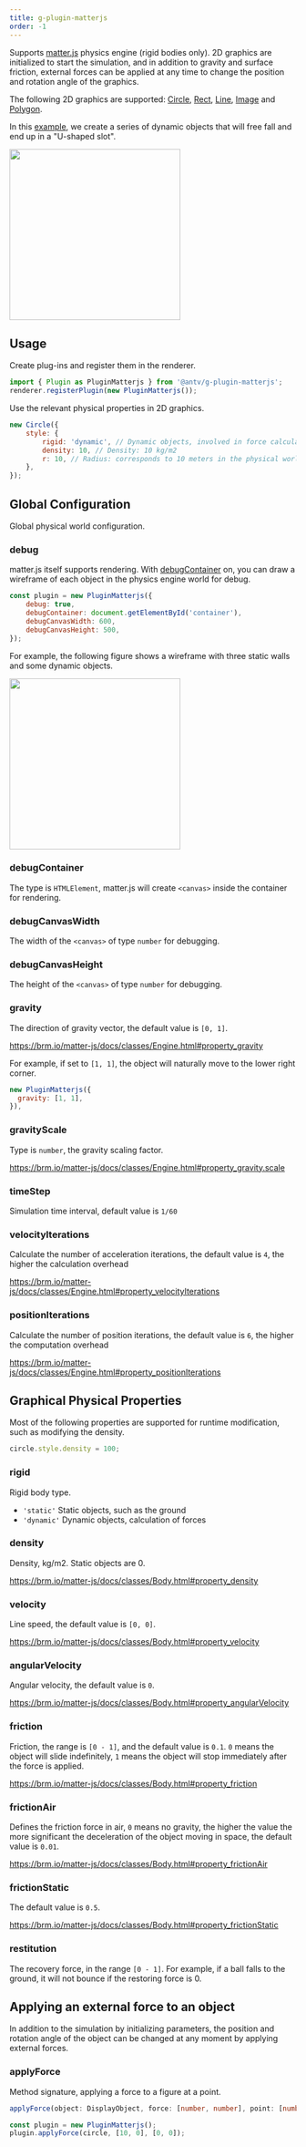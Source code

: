 ```yaml
---
title: g-plugin-matterjs
order: -1
---
```


Supports [matter.js](https://brm.io/matter-js/) physics engine (rigid bodies only). 2D graphics are initialized to start the simulation, and in addition to gravity and surface friction, external forces can be applied at any time to change the position and rotation angle of the graphics.

The following 2D graphics are supported: [Circle](/en/docs/api/basic/circle), [Rect](/en/docs/api/basic/rect), [Line](/en/docs/api/basic/line), [Image](/en/docs/api/basic/image) and [Polygon](/en/docs/api/basic/polygon).

In this [example](/en/examples/plugins#matterjs), we create a series of dynamic objects that will free fall and end up in a "U-shaped slot".

<img src="https://gw.alipayobjects.com/mdn/rms_6ae20b/afts/img/A*Qw5OQLGQy_4AAAAAAAAAAAAAARQnAQ" width="300px">

## Usage

Create plug-ins and register them in the renderer.

```js
import { Plugin as PluginMatterjs } from '@antv/g-plugin-matterjs';
renderer.registerPlugin(new PluginMatterjs());
```

Use the relevant physical properties in 2D graphics.

```js
new Circle({
    style: {
        rigid: 'dynamic', // Dynamic objects, involved in force calculations
        density: 10, // Density: 10 kg/m2
        r: 10, // Radius: corresponds to 10 meters in the physical world
    },
});
```

## Global Configuration

Global physical world configuration.

### debug

matter.js itself supports rendering. With [debugContainer](/en/docs/plugins/matterjs#debugcontainer) on, you can draw a wireframe of each object in the physics engine world for debug.

```js
const plugin = new PluginMatterjs({
    debug: true,
    debugContainer: document.getElementById('container'),
    debugCanvasWidth: 600,
    debugCanvasHeight: 500,
});
```

For example, the following figure shows a wireframe with three static walls and some dynamic objects.

<img src="https://gw.alipayobjects.com/mdn/rms_6ae20b/afts/img/A*Z5XLQ5zRKzkAAAAAAAAAAAAAARQnAQ" width="300px">

### debugContainer

The type is `HTMLElement`, matter.js will create `<canvas>` inside the container for rendering.

### debugCanvasWidth

The width of the `<canvas>` of type `number` for debugging.

### debugCanvasHeight

The height of the `<canvas>` of type `number` for debugging.

### gravity

The direction of gravity vector, the default value is `[0, 1]`.

https://brm.io/matter-js/docs/classes/Engine.html#property_gravity

For example, if set to `[1, 1]`, the object will naturally move to the lower right corner.

```js
new PluginMatterjs({
  gravity: [1, 1],
}),
```

### gravityScale

Type is `number`, the gravity scaling factor.

https://brm.io/matter-js/docs/classes/Engine.html#property_gravity.scale

### timeStep

Simulation time interval, default value is `1/60`

### velocityIterations

Calculate the number of acceleration iterations, the default value is `4`, the higher the calculation overhead

https://brm.io/matter-js/docs/classes/Engine.html#property_velocityIterations

### positionIterations

Calculate the number of position iterations, the default value is `6`, the higher the computation overhead

https://brm.io/matter-js/docs/classes/Engine.html#property_positionIterations

## Graphical Physical Properties

Most of the following properties are supported for runtime modification, such as modifying the density.

```js
circle.style.density = 100;
```

### rigid

Rigid body type.

-   `'static'` Static objects, such as the ground
-   `'dynamic'` Dynamic objects, calculation of forces

<!-- - kinematic -->

### density

Density, kg/m2. Static objects are 0.

https://brm.io/matter-js/docs/classes/Body.html#property_density

### velocity

Line speed, the default value is `[0, 0]`.

https://brm.io/matter-js/docs/classes/Body.html#property_velocity

### angularVelocity

Angular velocity, the default value is `0`.

https://brm.io/matter-js/docs/classes/Body.html#property_angularVelocity

### friction

Friction, the range is `[0 - 1]`, and the default value is `0.1`. `0` means the object will slide indefinitely, `1` means the object will stop immediately after the force is applied.

https://brm.io/matter-js/docs/classes/Body.html#property_friction

### frictionAir

Defines the friction force in air, `0` means no gravity, the higher the value the more significant the deceleration of the object moving in space, the default value is `0.01`.

https://brm.io/matter-js/docs/classes/Body.html#property_frictionAir

### frictionStatic

The default value is `0.5`.

https://brm.io/matter-js/docs/classes/Body.html#property_frictionStatic

### restitution

The recovery force, in the range `[0 - 1]`. For example, if a ball falls to the ground, it will not bounce if the restoring force is 0.

## Applying an external force to an object

In addition to the simulation by initializing parameters, the position and rotation angle of the object can be changed at any moment by applying external forces.

### applyForce

Method signature, applying a force to a figure at a point.

```ts
applyForce(object: DisplayObject, force: [number, number], point: [number, number])
```

```js
const plugin = new PluginMatterjs();
plugin.applyForce(circle, [10, 0], [0, 0]);
```
